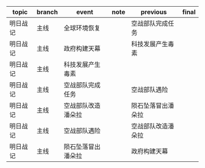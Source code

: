 | topic | branch | event | note | previous | final |
| ----- | ------ | ------| ---- | -------- | ----- |
| 明日战记 | 主线 | 全球环境恢复 |  | 空战部队完成任务 |  |
| 明日战记 | 主线 | 政府构建天幕 |  | 科技发展产生毒素 |  |
| 明日战记 | 主线 | 科技发展产生毒素 |  |  |  |
| 明日战记 | 主线 | 空战部队完成任务 |  | 空战部队遇险 |  |
| 明日战记 | 主线 | 空战部队改造潘朵拉 |  | 陨石坠落冒出潘朵拉 |  |
| 明日战记 | 主线 | 空战部队遇险 |  | 空战部队改造潘朵拉 |  |
| 明日战记 | 主线 | 陨石坠落冒出潘朵拉 |  | 政府构建天幕 |  |
